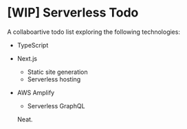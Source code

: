 # [WIP] Serverless Todo

A collaboartive todo list exploring the following technologies:

- TypeScript
- Next.js
  - Static site generation
  - Serverless hosting
- AWS Amplify
  - Serverless GraphQL

  Neat.
